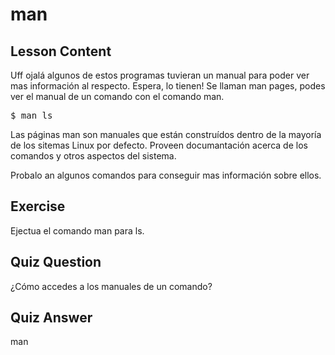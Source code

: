 # man

## Lesson Content

Uff ojalá algunos de estos programas tuvieran un manual para poder ver mas información al respecto. Espera, lo tienen! Se llaman man pages, podes ver el manual de un comando con el comando man.

<pre>$ man ls</pre>

Las páginas man son manuales que están construídos dentro de la mayoría de los sitemas Linux por defecto. Proveen documantación acerca de los comandos y otros aspectos del sistema.

Probalo an algunos comandos para conseguir mas información sobre ellos.

## Exercise

Ejectua el comando man para ls.

## Quiz Question

¿Cómo accedes a los manuales de un comando?

## Quiz Answer

man
